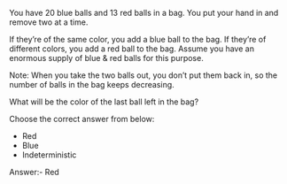 You have 20 blue balls and 13 red balls in a bag. You put your hand in and remove two at a time.

If they’re of the same color, you add a blue ball to the bag.
If they’re of different colors, you add a red ball to the bag.
Assume you have an enormous supply of blue & red balls for this purpose.

Note: When you take the two balls out, you don’t put them back in, so the number of balls in the bag keeps decreasing.

What will be the color of the last ball left in the bag?

Choose the correct answer from below:
* Red
* Blue
* Indeterministic

Answer:- Red